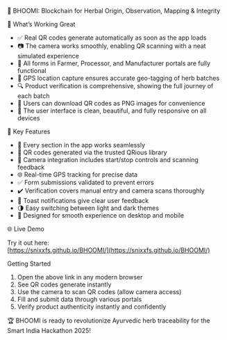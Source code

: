 🌿 BHOOMI: Blockchain for Herbal Origin, Observation, Mapping & Integrity

🎯 What’s Working Great

- ✅ Real QR codes generate automatically as soon as the app loads  
- 📷 The camera works smoothly, enabling QR scanning with a neat simulated experience  
- 📝 All forms in Farmer, Processor, and Manufacturer portals are fully functional  
- 📍 GPS location capture ensures accurate geo-tagging of herb batches  
- 🔍 Product verification is comprehensive, showing the full journey of each batch  
- 💾 Users can download QR codes as PNG images for convenience  
- 🎨 The user interface is clean, beautiful, and fully responsive on all devices  

🚀 Key Features

- 🔄 Every section in the app works seamlessly  
- 🔳 QR codes generated via the trusted QRious library  
- 🎥 Camera integration includes start/stop controls and scanning feedback  
- 🌐 Real-time GPS tracking for precise data  
- ✅ Form submissions validated to prevent errors  
- ✔️ Verification covers manual entry and camera scans thoroughly  
- 🔔 Toast notifications give clear user feedback  
- 🌗 Easy switching between light and dark themes  
- 📱 Designed for smooth experience on desktop and mobile  

🌐 Live Demo

Try it out here:  
[https://snixxfs.github.io/BHOOMI/](https://snixxfs.github.io/BHOOMI/)

 Getting Started

1. Open the above link in any modern browser  
2. See QR codes generate instantly  
3. Use the camera to scan QR codes (allow camera access)  
4. Fill and submit data through various portals  
5. Verify product authenticity instantly and confidently  


🏆 BHOOMI is ready to revolutionize Ayurvedic herb traceability for the Smart India Hackathon 2025!  



